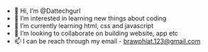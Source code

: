 - 👋 Hi, I’m @Dattechgurl
- 👀 I’m interested in learning new things about coding
- 🌱 I’m currently learning html, css and javascript
- 💞️ I’m looking to collaborate on building website, app etc
- 📫 I can be reach through my email - brawphiat.123@gmail.com

<!---
Dattechgurl/Dattechgurl is a ✨ special ✨ repository because its `README.md` (this file) appears on your GitHub profile.
You can click the Preview link to take a look at your changes.
--->
